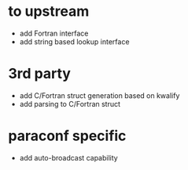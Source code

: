 # to upstream
- add Fortran interface
- add string based lookup interface

# 3rd party
- add C/Fortran struct generation based on kwalify
- add parsing to C/Fortran struct

# paraconf specific
- add auto-broadcast capability
